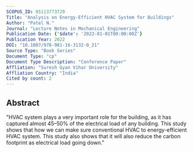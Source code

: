 ```yaml
---
SCOPUS_ID: 85113773729
Title: "Analysis on Energy-Efficient HVAC System for Buildings"
Author: "Patel N."
Journal: "Lecture Notes in Mechanical Engineering"
Publication Date: {'$date': '2022-01-01T00:00:00Z'}
Publication Year: 2022
DOI: "10.1007/978-981-16-3132-0_21"
Source Type: "Book Series"
Document Type: "cp"
Document Type Description: "Conference Paper"
Affliation: "Suresh Gyan Vihar University"
Affliation Country: "India"
Cited by count: 2
---
```


## Abstract
"HVAC system plays a very important role for the building, as it has captured almost 45–50% of the electrical load of any building. This study shows that how we can make sure conventional HVAC to energy-efficient HVAC system. This study also shows that it will also reduce the carbon footprint as electrical load going down."
